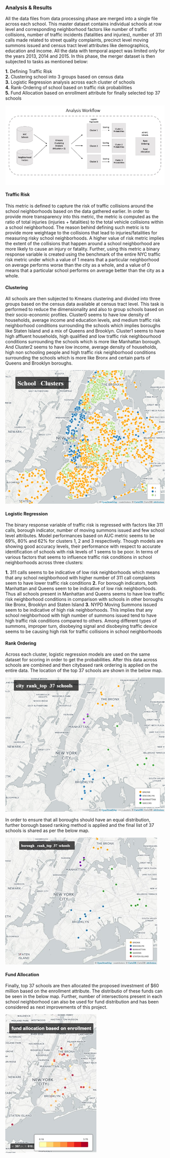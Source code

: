 ### Analysis & Results

All the data files from data processing phase are merged into a single file across each school. This master dataset contains individual 
schools at row level and corresponding neighborhood factors like number of traffic collisions, number of traffic incidents (fatalities and 
injuries), number of 311 calls made related to street quality complaints, precinct level moving summons issued and census tract level 
attributes like demographics, education and income. All the data with temporal aspect was limited only for the years 2013, 2014 and 2015.
In this phase, the merger dataset is then subjected to tasks as mentioned below: <br>

__1.__ Defining Traffic Risk <br>
__2.__ Clustering school into 3 groups based on census data <br>
__3.__ Logistic Regression analysis across each cluster of schools <br>
__4.__ Rank-Ordering of school based on traffic risk probabilities <br>
__5.__ Fund Allocation based on enrollment attribute for finally selected top 37 schools <br>

![Alt text](analysis_workflow.jpg) 

#### Traffic Risk
This metric is defined to capture the risk of traffic collisions around the school neighborhoods based on the data gathered earlier. In order to provide more transparency into this metric, the metric is computed as the ratio of total injuries (injuries + fatalities) to the total vehicle collisions within a school neighborhood. The reason behind defining such metric is to provide more weightage to the collisions that lead to injuries/fatalities for measuring risky school neighborhoods. A higher value of risk metric implies the extent of the collisions that happen around a school neighborhood are more likely to cause an injury or fatality. Further, using this metric a binary response variable is created using the benchmark of the entire NYC traffic risk metric under which a value of 1 means that a particular neighborhood on average performs worse than the city as a whole, and a value of 0 means that a particular school performs on average better than the city as a whole.

#### Clustering
All schools are then subjected to Kmeans clustering and divided into three groups based on the census data available at census tract 
level. This task is performed to reduce the dimensionality and also to group schools based on their socio-economic profiles. Cluster0 seems to have low density of households, average income and education levels, and medium traffic risk neighborhood conditions surrounding the schools which implies boroughs like Staten Island and a mix of Queens and Brooklyn. Cluster1 seems to have high affluent households, high qualified and low traffic risk neighbourhood conditions surrounding the schools which is more like Manhattan
borough. And Cluster2 seems to have low income, average density of households, high non schooling people and high traffic risk
neighborhood conditions surrounding the schools which is more like Bronx and certain parts of Queens and Brooklyn boroughs.

![Alt text](cluster_schools.png) 

#### Logistic Regression
The binary response variable of traffic risk is regressed with factors like 311 calls, borough indicator, number of moving summons issued and few school level attributes. Model performances based on AUC metric seems to be 69%, 80% and 62% for clusters 1, 2 and 3 respectively. Though models are showing good accuracy levels, their performance with respect to accurate identification of schools with risk levels of 1 seems to be poor. In terms of various factors that seems to influence traffic risk conditions in school neighborhoods across three clusters:

__1.__ 311 calls seems to be indicative of low risk neighborhoods which means that any school neighborhood with higher number of 311
call complaints seem to have lower traffic risk conditions
__2.__ For borough indicators, both Manhattan and Queens seem to be indicative of low risk neighborhoods. Thus all schools present in Manhattan and Queens seems to have low traffic risk neighborhood conditions in comparison with schools in other boroughs like Bronx,
Brooklyn and Staten Island
__3.__ NYPD Moving Summons issued seem to be indicative of high risk neighborhoods. This implies that any school neighborhood with high number of summons issued tend to have high traffic risk conditions compared to others. Among different types of summons, improper turn, disobeying signal and disobeying traffic device seems to be causing high risk for traffic collisions in school neighborhoods

#### Rank Ordering
Across each cluster, logistic regression models are used on the same dataset for scoring in order to get the probabilities. After this data across schools are combined and then citybased rank ordering is applied on the entire data. The location of the top 37 schools are shown in the below map.

![Alt text](cityrank_top37schools.png) 

In order to ensure that all boroughs should have an equal distribution, further borough based ranking method is applied and the final list of 37 schools is shared as per the below map.

![Alt text](boroughrank_top37schools.jpg) 

#### Fund Allocation
Finally, top 37 schools are then allocated the proposed investment of $60 million based on the enrollment attribute. The distributio of these funds can be seen in the below map. Further, number of intersections present in each school neighborhood can also be used for fund distribution and has been considered as next improvements of this project.

![Alt text](funds_borough_top37schools.jpg) 
